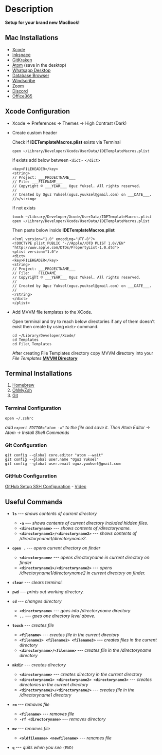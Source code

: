 # Description
**Setup for your brand new MacBook!**

## Mac Installations
- [Xcode](https://developer.apple.com/xcode/)
- [Inkspace](https://inkscape.org)
- [GitKraken](https://www.gitkraken.com)
- [Atom](https://atom.io) (save in the desktop)
- [Whatsapp Desktop](https://www.whatsapp.com/download)
- [Database Browser](https://sqlitebrowser.org/dl/)
- [Windscribe](https://tur.windscribe.com)
- [Zoom](https://zoom.us/download)
- [Discord](https://discord.com)
- [Office365](https://www.office.com/?auth=2&home=1)

## Xcode Configuration
- Xcode -> Preferences -> Themes -> High Contrast (Dark)

- Create custom header

  Check if **IDETemplateMacros.plist** exists via Terminal
  ```console
  open ~/Library/Developer/Xcode/UserData/IDETemplateMacros.plist
  ```
  if exists add below between `<dict> </dict>`
  ```console
  <key>FILEHEADER</key>
  <string>
  // Project: ___PROJECTNAME___
  // File: ___FILENAME___
  // Copyright © ___YEAR___ Oguz Yuksel. All rights reserved.
  //
  // Created by Oguz Yuksel(oguz.yuuksel@gmail.com) on ___DATE___.
  //</string>
  ```
  If not exists

  ```console
  touch ~/Library/Developer/Xcode/UserData/IDETemplateMacros.plist
  open ~/Library/Developer/Xcode/UserData/IDETemplateMacros.plist
  ```
  Then paste below inside **IDETemplateMacros.plist**
  ```console
  <?xml version="1.0" encoding="UTF-8"?>
  <!DOCTYPE plist PUBLIC "-//Apple//DTD PLIST 1.0//EN" "http://www.apple.com/DTDs/PropertyList-1.0.dtd">
  <plist version="1.0">
  <dict>
  <key>FILEHEADER</key>
  <string>
  // Project: ___PROJECTNAME___
  // File: ___FILENAME___
  // Copyright © ___YEAR___ Oguz Yuksel. All rights reserved.
  //
  // Created by Oguz Yuksel(oguz.yuuksel@gmail.com) on ___DATE___.
  //
  </string>
  </dict>
  </plist>
  ```
- Add MVVM file templates to the XCode.

  Open terminal and try to reach below directories if any of them doesn't exist then create by using `mkdir` command.
  ```console
  cd ~/Library/Developer/Xcode/
  cd Templates
  cd File\ Templates
  ```
  After creating File Templates directory copy MVVM directory into your *File Templates* **[MVVM Directory](MVVM/)**

## Terminal Installations
 1. [Homebrew](https://brew.sh)
 2. [OhMyZsh](https://github.com/ohmyzsh/ohmyzsh/)
 3. [Git](https://git-scm.com/download/mac)

### Terminal Configuration
```console
open ~/.zshrc
```
*add `export EDITOR="atom -w"` to the file and save it. Then Atom Editor -> Atom -> Install Shell Commands*

### Git Configuration
```console
git config --global core.editor "atom --wait"
git config --global user.name "Oguz Yuksel"
git config --global user.email oguz.yuuksel@gmail.com
```

### GitHub Configuration
[GitHub Setup SSH Configuration](https://docs.github.com/en/github/authenticating-to-github/connecting-to-github-with-ssh/checking-for-existing-ssh-keys) - [Video](https://www.udemy.com/course/git-and-github-bootcamp/learn/lecture/24911572#overview)

## Useful Commands

 - **`ls`** --- *shows contents of current directory*
	 - **`-a`** --- *shows contents of current directory included hidden files.*
	 - **`<directoryname>`** --- *shows contents of /directoryname.*
	 - **`<directoryname1>/<directoryname2>`** --- *shows contents of /directoryname1/directoryname2.*

 - **`open .`** --- *opens current directory on finder*
	 - **`<directoryname>`** --- *opens directoryname in current directory on finder*
	 - **`<directoryname1>/<directoryname2>`** --- *opens /directoryname1/directoryname2 in current directory on finder.*

 - **`clear`** --- *clears terminal.*

 - **`pwd`** --- *prints out working directory.*

 - **`cd`** --- *changes directory*
	 - **`<directoryname>`** --- *goes into /directoryname directory*
	 - **`..`** --- *goes one directory level above.*

 - **`touch`** --- *creates file*
 	 - **`<filename>`** --- *creates file in the current directory*
 	 - **`<filename1> <filename2> <filename3>`** --- *creates files in the current directory*
	 - **`<directoryname>/<filename>`** --- *creates file in the /directoryname directory*

 - **`mkdir`** --- *creates directory*
 	 - **`<directoryname>`** --- *creates directory in the current directory*
 	 - **`<directoryname1> <directoryname2> <directoryname3>`** --- *creates directories in the current directory*
	 - **`<directoryname1>/<directoryname2>`** --- *creates file in the /directoryname1 directory*

 - **`rm`** --- *removes file*
 	 - **`<filename>`** --- *removes file*
 	 - **`-rf <directoryname>`** --- *removes directory*

 - **`mv`** --- *renames file*
 	 - **`<oldfilename> <newfilename>`** --- *renames file*

 - **`q`** --- *quits when you see* `(END)`
